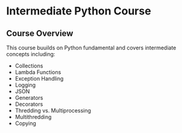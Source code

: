 # Intermediate Python Course 
## Course Overview 
This course buuilds on Python fundamental and covers intermediate concepts including: 
- Collections 
- Lambda Functions 
- Exception Handling 
- Logging 
- JSON
- Generators
- Decorators 
- Thredding vs. Multiprocessing 
- Multithredding 
- Copying 